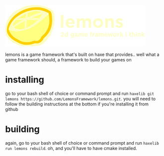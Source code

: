 <img src="art/LogoWithText.png"/>

lemons is a game framework that's built on haxe that provides.. well what a game framework should, a framework to build your games on

# installing

go to your bash shell of choice or command prompt and run `haxelib git lemons https://github.com/LemonsFramework/lemons.git`.
you will need to follow the building instructions at the bottom if you're installing it from github

# building

again, go to your bash shell of choice or command prompt and run `haxelib run lemons rebuild`. oh, and you'll have to have cmake installed.